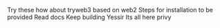 Try these
how about 
tryweb3
based on web2 
Steps for installation to be provided
Read docs
Keep building
Yessir
Its all here
privy 